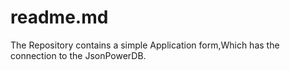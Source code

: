 # readme.md
The Repository contains a simple Application form,Which has the connection to the JsonPowerDB.  
